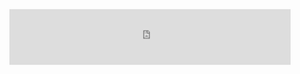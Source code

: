 <div style="margin:auto;overflow:hidden" class="framed-content framed-python-api">
<iframe src="https://openml.github.io/openml-python/develop/api.html"
        class="framed-github framed-python" height="100vh" width="100%" frameborder="0" id="python_api_frame"
        allowfullscreen sandbox="allow-scripts allow-same-origin">
  <p> <a href="https://openml.github.io/openml-python/develop/api.html">
    Fallback link for browsers that don't support iframes
  </a> </p>
</iframe>
</div>
